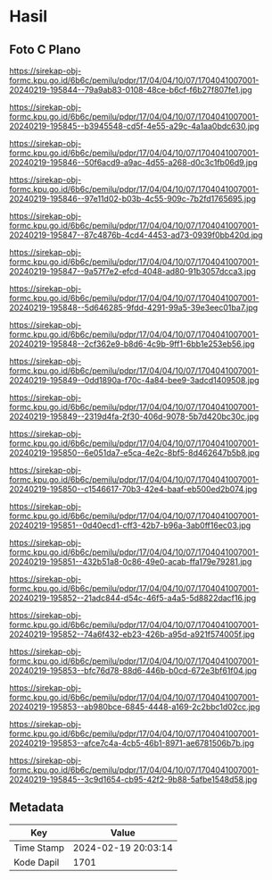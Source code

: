 # Hasil

## Foto C Plano

https://sirekap-obj-formc.kpu.go.id/6b6c/pemilu/pdpr/17/04/04/10/07/1704041007001-20240219-195844--79a9ab83-0108-48ce-b6cf-f6b27f807fe1.jpg

https://sirekap-obj-formc.kpu.go.id/6b6c/pemilu/pdpr/17/04/04/10/07/1704041007001-20240219-195845--b3945548-cd5f-4e55-a29c-4a1aa0bdc630.jpg

https://sirekap-obj-formc.kpu.go.id/6b6c/pemilu/pdpr/17/04/04/10/07/1704041007001-20240219-195846--50f6acd9-a9ac-4d55-a268-d0c3c1fb06d9.jpg

https://sirekap-obj-formc.kpu.go.id/6b6c/pemilu/pdpr/17/04/04/10/07/1704041007001-20240219-195846--97e11d02-b03b-4c55-909c-7b2fd1765695.jpg

https://sirekap-obj-formc.kpu.go.id/6b6c/pemilu/pdpr/17/04/04/10/07/1704041007001-20240219-195847--87c4876b-4cd4-4453-ad73-0939f0bb420d.jpg

https://sirekap-obj-formc.kpu.go.id/6b6c/pemilu/pdpr/17/04/04/10/07/1704041007001-20240219-195847--9a57f7e2-efcd-4048-ad80-91b3057dcca3.jpg

https://sirekap-obj-formc.kpu.go.id/6b6c/pemilu/pdpr/17/04/04/10/07/1704041007001-20240219-195848--5d646285-9fdd-4291-99a5-39e3eec01ba7.jpg

https://sirekap-obj-formc.kpu.go.id/6b6c/pemilu/pdpr/17/04/04/10/07/1704041007001-20240219-195848--2cf362e9-b8d6-4c9b-9ff1-6bb1e253eb56.jpg

https://sirekap-obj-formc.kpu.go.id/6b6c/pemilu/pdpr/17/04/04/10/07/1704041007001-20240219-195849--0dd1890a-f70c-4a84-bee9-3adcd1409508.jpg

https://sirekap-obj-formc.kpu.go.id/6b6c/pemilu/pdpr/17/04/04/10/07/1704041007001-20240219-195849--2319d4fa-2f30-406d-9078-5b7d420bc30c.jpg

https://sirekap-obj-formc.kpu.go.id/6b6c/pemilu/pdpr/17/04/04/10/07/1704041007001-20240219-195850--6e051da7-e5ca-4e2c-8bf5-8d462647b5b8.jpg

https://sirekap-obj-formc.kpu.go.id/6b6c/pemilu/pdpr/17/04/04/10/07/1704041007001-20240219-195850--c1546617-70b3-42e4-baaf-eb500ed2b074.jpg

https://sirekap-obj-formc.kpu.go.id/6b6c/pemilu/pdpr/17/04/04/10/07/1704041007001-20240219-195851--0d40ecd1-cff3-42b7-b96a-3ab0ff16ec03.jpg

https://sirekap-obj-formc.kpu.go.id/6b6c/pemilu/pdpr/17/04/04/10/07/1704041007001-20240219-195851--432b51a8-0c86-49e0-acab-ffa179e79281.jpg

https://sirekap-obj-formc.kpu.go.id/6b6c/pemilu/pdpr/17/04/04/10/07/1704041007001-20240219-195852--21adc844-d54c-46f5-a4a5-5d8822dacf16.jpg

https://sirekap-obj-formc.kpu.go.id/6b6c/pemilu/pdpr/17/04/04/10/07/1704041007001-20240219-195852--74a6f432-eb23-426b-a95d-a921f574005f.jpg

https://sirekap-obj-formc.kpu.go.id/6b6c/pemilu/pdpr/17/04/04/10/07/1704041007001-20240219-195853--bfc76d78-88d6-446b-b0cd-672e3bf61f04.jpg

https://sirekap-obj-formc.kpu.go.id/6b6c/pemilu/pdpr/17/04/04/10/07/1704041007001-20240219-195853--ab980bce-6845-4448-a169-2c2bbc1d02cc.jpg

https://sirekap-obj-formc.kpu.go.id/6b6c/pemilu/pdpr/17/04/04/10/07/1704041007001-20240219-195853--afce7c4a-4cb5-46b1-8971-ae6781506b7b.jpg

https://sirekap-obj-formc.kpu.go.id/6b6c/pemilu/pdpr/17/04/04/10/07/1704041007001-20240219-195845--3c9d1654-cb95-42f2-9b88-5afbe1548d58.jpg


## Metadata

| Key        | Value               |
| ---------- | ------------------- |
| Time Stamp | 2024-02-19 20:03:14 |
| Kode Dapil | 1701                |



